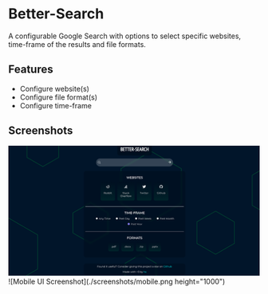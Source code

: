 
# Better-Search

A configurable Google Search with options to select specific websites, time-frame of the results and file formats.


## Features

- Configure website(s)
- Configure file format(s) 
- Configure time-frame


## Screenshots

![Desktop UI Screenshot](./screenshots/pc.png?raw=true "Desktop UI")
![Mobile UI Screenshot](./screenshots/mobile.png height="1000")

